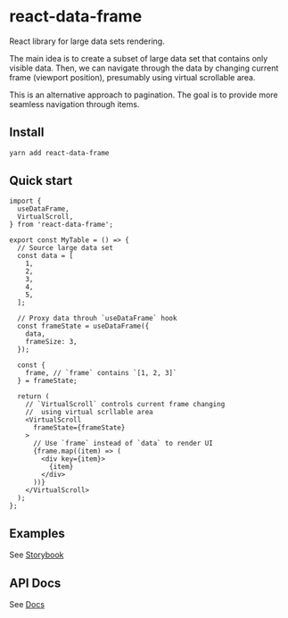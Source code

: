# react-data-frame

React library for large data sets rendering.

The main idea is to create a subset of large data set that contains only visible
data. Then, we can navigate through the data by changing current frame (viewport
position), presumably using virtual scrollable area.

This is an alternative approach to pagination. The goal is to provide more
seamless navigation through items.

## Install

```bash
yarn add react-data-frame
```

## Quick start

```tsx
import {
  useDataFrame,
  VirtualScroll,
} from 'react-data-frame';

export const MyTable = () => {
  // Source large data set
  const data = [
    1,
    2,
    3,
    4,
    5,
  ];

  // Proxy data throuh `useDataFrame` hook
  const frameState = useDataFrame({
    data,
    frameSize: 3,
  });

  const {
    frame, // `frame` contains `[1, 2, 3]`
  } = frameState;

  return (
    // `VirtualScroll` controls current frame changing
    //  using virtual scrllable area
    <VirtualScroll
      frameState={frameState}
    >
      // Use `frame` instead of `data` to render UI
      {frame.map((item) => (
        <div key={item}>
          {item}
        </div>
      ))}
    </VirtualScroll>
  );
};
```

## Examples

See [Storybook](https://insolite.github.io/react-data-frame)

## API Docs

See [Docs](https://github.com/insolite/react-data-frame/tree/master/docs)
